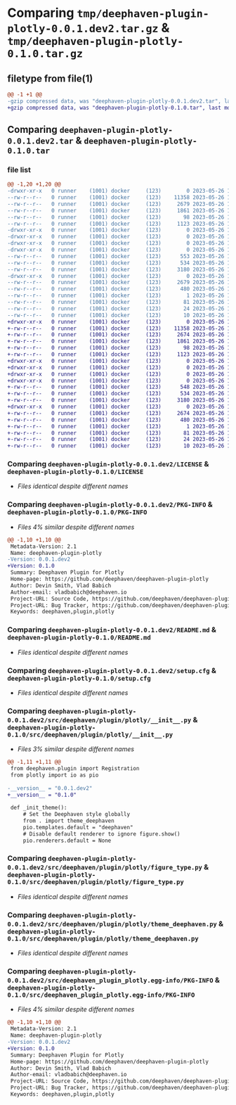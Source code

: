 # Comparing `tmp/deephaven-plugin-plotly-0.0.1.dev2.tar.gz` & `tmp/deephaven-plugin-plotly-0.1.0.tar.gz`

## filetype from file(1)

```diff
@@ -1 +1 @@
-gzip compressed data, was "deephaven-plugin-plotly-0.0.1.dev2.tar", last modified: Fri May 26 15:21:17 2023, max compression
+gzip compressed data, was "deephaven-plugin-plotly-0.1.0.tar", last modified: Fri May 26 15:32:52 2023, max compression
```

## Comparing `deephaven-plugin-plotly-0.0.1.dev2.tar` & `deephaven-plugin-plotly-0.1.0.tar`

### file list

```diff
@@ -1,20 +1,20 @@
-drwxr-xr-x   0 runner    (1001) docker     (123)        0 2023-05-26 15:21:17.925856 deephaven-plugin-plotly-0.0.1.dev2/
--rw-r--r--   0 runner    (1001) docker     (123)    11358 2023-05-26 15:21:05.000000 deephaven-plugin-plotly-0.0.1.dev2/LICENSE
--rw-r--r--   0 runner    (1001) docker     (123)     2679 2023-05-26 15:21:17.925856 deephaven-plugin-plotly-0.0.1.dev2/PKG-INFO
--rw-r--r--   0 runner    (1001) docker     (123)     1861 2023-05-26 15:21:05.000000 deephaven-plugin-plotly-0.0.1.dev2/README.md
--rw-r--r--   0 runner    (1001) docker     (123)       98 2023-05-26 15:21:05.000000 deephaven-plugin-plotly-0.0.1.dev2/pyproject.toml
--rw-r--r--   0 runner    (1001) docker     (123)     1123 2023-05-26 15:21:17.925856 deephaven-plugin-plotly-0.0.1.dev2/setup.cfg
-drwxr-xr-x   0 runner    (1001) docker     (123)        0 2023-05-26 15:21:17.921856 deephaven-plugin-plotly-0.0.1.dev2/src/
-drwxr-xr-x   0 runner    (1001) docker     (123)        0 2023-05-26 15:21:17.921856 deephaven-plugin-plotly-0.0.1.dev2/src/deephaven/
-drwxr-xr-x   0 runner    (1001) docker     (123)        0 2023-05-26 15:21:17.921856 deephaven-plugin-plotly-0.0.1.dev2/src/deephaven/plugin/
-drwxr-xr-x   0 runner    (1001) docker     (123)        0 2023-05-26 15:21:17.921856 deephaven-plugin-plotly-0.0.1.dev2/src/deephaven/plugin/plotly/
--rw-r--r--   0 runner    (1001) docker     (123)      553 2023-05-26 15:21:05.000000 deephaven-plugin-plotly-0.0.1.dev2/src/deephaven/plugin/plotly/__init__.py
--rw-r--r--   0 runner    (1001) docker     (123)      534 2023-05-26 15:21:05.000000 deephaven-plugin-plotly-0.0.1.dev2/src/deephaven/plugin/plotly/figure_type.py
--rw-r--r--   0 runner    (1001) docker     (123)     3180 2023-05-26 15:21:05.000000 deephaven-plugin-plotly-0.0.1.dev2/src/deephaven/plugin/plotly/theme_deephaven.py
-drwxr-xr-x   0 runner    (1001) docker     (123)        0 2023-05-26 15:21:17.925856 deephaven-plugin-plotly-0.0.1.dev2/src/deephaven_plugin_plotly.egg-info/
--rw-r--r--   0 runner    (1001) docker     (123)     2679 2023-05-26 15:21:17.000000 deephaven-plugin-plotly-0.0.1.dev2/src/deephaven_plugin_plotly.egg-info/PKG-INFO
--rw-r--r--   0 runner    (1001) docker     (123)      480 2023-05-26 15:21:17.000000 deephaven-plugin-plotly-0.0.1.dev2/src/deephaven_plugin_plotly.egg-info/SOURCES.txt
--rw-r--r--   0 runner    (1001) docker     (123)        1 2023-05-26 15:21:17.000000 deephaven-plugin-plotly-0.0.1.dev2/src/deephaven_plugin_plotly.egg-info/dependency_links.txt
--rw-r--r--   0 runner    (1001) docker     (123)       81 2023-05-26 15:21:17.000000 deephaven-plugin-plotly-0.0.1.dev2/src/deephaven_plugin_plotly.egg-info/entry_points.txt
--rw-r--r--   0 runner    (1001) docker     (123)       24 2023-05-26 15:21:17.000000 deephaven-plugin-plotly-0.0.1.dev2/src/deephaven_plugin_plotly.egg-info/requires.txt
--rw-r--r--   0 runner    (1001) docker     (123)       10 2023-05-26 15:21:17.000000 deephaven-plugin-plotly-0.0.1.dev2/src/deephaven_plugin_plotly.egg-info/top_level.txt
+drwxr-xr-x   0 runner    (1001) docker     (123)        0 2023-05-26 15:32:52.023145 deephaven-plugin-plotly-0.1.0/
+-rw-r--r--   0 runner    (1001) docker     (123)    11358 2023-05-26 15:32:42.000000 deephaven-plugin-plotly-0.1.0/LICENSE
+-rw-r--r--   0 runner    (1001) docker     (123)     2674 2023-05-26 15:32:52.023145 deephaven-plugin-plotly-0.1.0/PKG-INFO
+-rw-r--r--   0 runner    (1001) docker     (123)     1861 2023-05-26 15:32:42.000000 deephaven-plugin-plotly-0.1.0/README.md
+-rw-r--r--   0 runner    (1001) docker     (123)       98 2023-05-26 15:32:42.000000 deephaven-plugin-plotly-0.1.0/pyproject.toml
+-rw-r--r--   0 runner    (1001) docker     (123)     1123 2023-05-26 15:32:52.023145 deephaven-plugin-plotly-0.1.0/setup.cfg
+drwxr-xr-x   0 runner    (1001) docker     (123)        0 2023-05-26 15:32:52.019145 deephaven-plugin-plotly-0.1.0/src/
+drwxr-xr-x   0 runner    (1001) docker     (123)        0 2023-05-26 15:32:52.019145 deephaven-plugin-plotly-0.1.0/src/deephaven/
+drwxr-xr-x   0 runner    (1001) docker     (123)        0 2023-05-26 15:32:52.019145 deephaven-plugin-plotly-0.1.0/src/deephaven/plugin/
+drwxr-xr-x   0 runner    (1001) docker     (123)        0 2023-05-26 15:32:52.023145 deephaven-plugin-plotly-0.1.0/src/deephaven/plugin/plotly/
+-rw-r--r--   0 runner    (1001) docker     (123)      548 2023-05-26 15:32:42.000000 deephaven-plugin-plotly-0.1.0/src/deephaven/plugin/plotly/__init__.py
+-rw-r--r--   0 runner    (1001) docker     (123)      534 2023-05-26 15:32:42.000000 deephaven-plugin-plotly-0.1.0/src/deephaven/plugin/plotly/figure_type.py
+-rw-r--r--   0 runner    (1001) docker     (123)     3180 2023-05-26 15:32:42.000000 deephaven-plugin-plotly-0.1.0/src/deephaven/plugin/plotly/theme_deephaven.py
+drwxr-xr-x   0 runner    (1001) docker     (123)        0 2023-05-26 15:32:52.023145 deephaven-plugin-plotly-0.1.0/src/deephaven_plugin_plotly.egg-info/
+-rw-r--r--   0 runner    (1001) docker     (123)     2674 2023-05-26 15:32:52.000000 deephaven-plugin-plotly-0.1.0/src/deephaven_plugin_plotly.egg-info/PKG-INFO
+-rw-r--r--   0 runner    (1001) docker     (123)      480 2023-05-26 15:32:52.000000 deephaven-plugin-plotly-0.1.0/src/deephaven_plugin_plotly.egg-info/SOURCES.txt
+-rw-r--r--   0 runner    (1001) docker     (123)        1 2023-05-26 15:32:52.000000 deephaven-plugin-plotly-0.1.0/src/deephaven_plugin_plotly.egg-info/dependency_links.txt
+-rw-r--r--   0 runner    (1001) docker     (123)       81 2023-05-26 15:32:52.000000 deephaven-plugin-plotly-0.1.0/src/deephaven_plugin_plotly.egg-info/entry_points.txt
+-rw-r--r--   0 runner    (1001) docker     (123)       24 2023-05-26 15:32:52.000000 deephaven-plugin-plotly-0.1.0/src/deephaven_plugin_plotly.egg-info/requires.txt
+-rw-r--r--   0 runner    (1001) docker     (123)       10 2023-05-26 15:32:52.000000 deephaven-plugin-plotly-0.1.0/src/deephaven_plugin_plotly.egg-info/top_level.txt
```

### Comparing `deephaven-plugin-plotly-0.0.1.dev2/LICENSE` & `deephaven-plugin-plotly-0.1.0/LICENSE`

 * *Files identical despite different names*

### Comparing `deephaven-plugin-plotly-0.0.1.dev2/PKG-INFO` & `deephaven-plugin-plotly-0.1.0/PKG-INFO`

 * *Files 4% similar despite different names*

```diff
@@ -1,10 +1,10 @@
 Metadata-Version: 2.1
 Name: deephaven-plugin-plotly
-Version: 0.0.1.dev2
+Version: 0.1.0
 Summary: Deephaven Plugin for Plotly
 Home-page: https://github.com/deephaven/deephaven-plugin-plotly
 Author: Devin Smith, Vlad Babich
 Author-email: vladbabich@deephaven.io
 Project-URL: Source Code, https://github.com/deephaven/deephaven-plugin-plotly
 Project-URL: Bug Tracker, https://github.com/deephaven/deephaven-plugin-plotly/issues
 Keywords: deephaven,plugin,plotly
```

### Comparing `deephaven-plugin-plotly-0.0.1.dev2/README.md` & `deephaven-plugin-plotly-0.1.0/README.md`

 * *Files identical despite different names*

### Comparing `deephaven-plugin-plotly-0.0.1.dev2/setup.cfg` & `deephaven-plugin-plotly-0.1.0/setup.cfg`

 * *Files identical despite different names*

### Comparing `deephaven-plugin-plotly-0.0.1.dev2/src/deephaven/plugin/plotly/__init__.py` & `deephaven-plugin-plotly-0.1.0/src/deephaven/plugin/plotly/__init__.py`

 * *Files 3% similar despite different names*

```diff
@@ -1,11 +1,11 @@
 from deephaven.plugin import Registration
 from plotly import io as pio
 
-__version__ = "0.0.1.dev2"
+__version__ = "0.1.0"
 
 def _init_theme():
     # Set the Deephaven style globally
     from . import theme_deephaven
     pio.templates.default = "deephaven"
     # Disable default renderer to ignore figure.show()
     pio.renderers.default = None
```

### Comparing `deephaven-plugin-plotly-0.0.1.dev2/src/deephaven/plugin/plotly/figure_type.py` & `deephaven-plugin-plotly-0.1.0/src/deephaven/plugin/plotly/figure_type.py`

 * *Files identical despite different names*

### Comparing `deephaven-plugin-plotly-0.0.1.dev2/src/deephaven/plugin/plotly/theme_deephaven.py` & `deephaven-plugin-plotly-0.1.0/src/deephaven/plugin/plotly/theme_deephaven.py`

 * *Files identical despite different names*

### Comparing `deephaven-plugin-plotly-0.0.1.dev2/src/deephaven_plugin_plotly.egg-info/PKG-INFO` & `deephaven-plugin-plotly-0.1.0/src/deephaven_plugin_plotly.egg-info/PKG-INFO`

 * *Files 4% similar despite different names*

```diff
@@ -1,10 +1,10 @@
 Metadata-Version: 2.1
 Name: deephaven-plugin-plotly
-Version: 0.0.1.dev2
+Version: 0.1.0
 Summary: Deephaven Plugin for Plotly
 Home-page: https://github.com/deephaven/deephaven-plugin-plotly
 Author: Devin Smith, Vlad Babich
 Author-email: vladbabich@deephaven.io
 Project-URL: Source Code, https://github.com/deephaven/deephaven-plugin-plotly
 Project-URL: Bug Tracker, https://github.com/deephaven/deephaven-plugin-plotly/issues
 Keywords: deephaven,plugin,plotly
```

